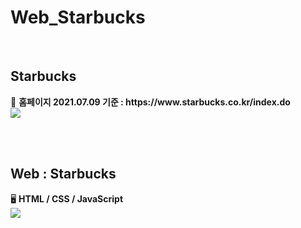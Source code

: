 # Web_Starbucks
<br>


<h2>Starbucks</h2>
🌺 <b>홈페이지 2021.07.09 기준 : https://www.starbucks.co.kr/index.do</b>
<br>
<img src="https://user-images.githubusercontent.com/83294927/125060312-3703df80-e0e7-11eb-8e5d-06ac7f720fb3.png">


<br><br>

<h2>Web : Starbucks</h2>
🖥 <b>HTML / CSS / JavaScript</b>
<br>
<img src="https://user-images.githubusercontent.com/83294927/125061032-e6d94d00-e0e7-11eb-8ff6-b38a990d67e6.png)">

